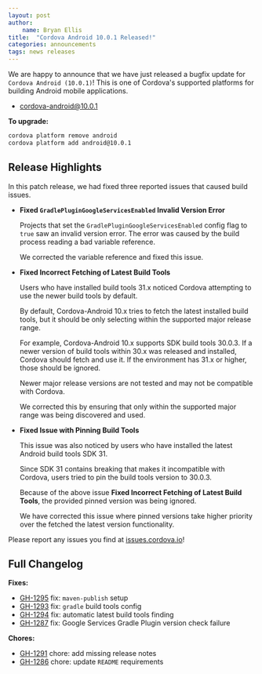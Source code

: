 ```yaml
---
layout: post
author:
    name: Bryan Ellis
title:  "Cordova Android 10.0.1 Released!"
categories: announcements
tags: news releases
---
```


We are happy to announce that we have just released a bugfix update for `Cordova Android (10.0.1)`!  This is one of Cordova's supported platforms for building Android mobile applications.

* [cordova-android@10.0.1](https://www.npmjs.com/package/cordova-android)

**To upgrade:**

```bash
cordova platform remove android
cordova platform add android@10.0.1
```

## Release Highlights

In this patch release, we had fixed three reported issues that caused build issues.

* **Fixed `GradlePluginGoogleServicesEnabled` Invalid Version Error**

    Projects that set the `GradlePluginGoogleServicesEnabled` config flag to `true` saw an invalid version error. The error was caused by the build process reading a bad variable reference. 

    We corrected the variable reference and fixed this issue.

* **Fixed Incorrect Fetching of Latest Build Tools**

    Users who have installed build tools 31.x noticed Cordova attempting to use the newer build tools by default.

    By default, Cordova-Android 10.x tries to fetch the latest installed build tools, but it should be only selecting within the supported major release range.

    For example, Cordova-Android 10.x supports SDK build tools 30.0.3. If a newer version of build tools within 30.x was released and installed, Cordova should fetch and use it. If the environment has 31.x or higher, those should be ignored. 

    Newer major release versions are not tested and may not be compatible with Cordova.

    We corrected this by ensuring that only within the supported major range was being discovered and used.

* **Fixed Issue with Pinning Build Tools**

    This issue was also noticed by users who have installed the latest Android build tools SDK 31.

    Since SDK 31 contains breaking that makes it incompatible with Cordova, users tried to pin the build tools version to 30.0.3.

    Because of the above issue **Fixed Incorrect Fetching of Latest Build Tools**, the provided pinned version was being ignored.

    We have corrected this issue where pinned versions take higher priority over the fetched the latest version functionality.

Please report any issues you find at [issues.cordova.io](http://issues.cordova.io/)!

<!--more-->
## Full Changelog

**Fixes:**

* [GH-1295](https://github.com/apache/cordova-android/pull/1295) fix: `maven-publish` setup
* [GH-1293](https://github.com/apache/cordova-android/pull/1293) fix: `gradle` build tools config
* [GH-1294](https://github.com/apache/cordova-android/pull/1294) fix: automatic latest build tools finding
* [GH-1287](https://github.com/apache/cordova-android/pull/1287) fix: Google Services Gradle Plugin version check failure

**Chores:**

* [GH-1291](https://github.com/apache/cordova-android/pull/1291) chore: add missing release notes
* [GH-1286](https://github.com/apache/cordova-android/pull/1286) chore: update `README` requirements
